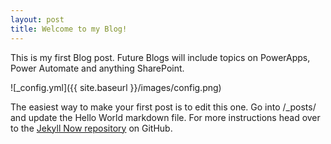 ```yaml
---
layout: post
title: Welcome to my Blog!
---
```


This is my first Blog post.  Future Blogs will include topics on PowerApps, Power Automate and anything SharePoint.

![_config.yml]({{ site.baseurl }}/images/config.png)

The easiest way to make your first post is to edit this one. Go into /_posts/ and update the Hello World markdown file. For more instructions head over to the [Jekyll Now repository](https://github.com/barryclark/jekyll-now) on GitHub.